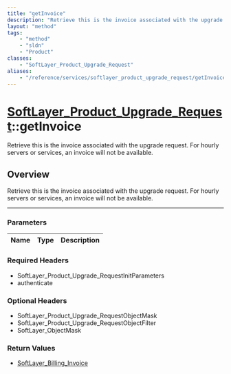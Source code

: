 ```yaml
---
title: "getInvoice"
description: "Retrieve this is the invoice associated with the upgrade request. For hourly servers or services, an invoice will not be... "
layout: "method"
tags:
    - "method"
    - "sldn"
    - "Product"
classes:
    - "SoftLayer_Product_Upgrade_Request"
aliases:
    - "/reference/services/softlayer_product_upgrade_request/getInvoice"
---
```

# [SoftLayer_Product_Upgrade_Request](/reference/services/SoftLayer_Product_Upgrade_Request)::getInvoice


Retrieve this is the invoice associated with the upgrade request. For hourly servers or services, an invoice will not be available.


## Overview 
Retrieve this is the invoice associated with the upgrade request. For hourly servers or services, an invoice will not be available.

-----

### Parameters 
|Name | Type | Description |
| --- | --- | --- |


### Required Headers
* SoftLayer_Product_Upgrade_RequestInitParameters
* authenticate


### Optional Headers
* SoftLayer_Product_Upgrade_RequestObjectMask
* SoftLayer_Product_Upgrade_RequestObjectFilter
* SoftLayer_ObjectMask

### Return Values
* <a href='/reference/datatypes/SoftLayer_Billing_Invoice'>SoftLayer_Billing_Invoice </a>




